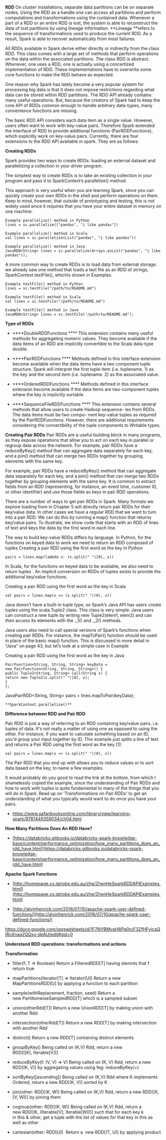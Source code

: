 **RDD**
On cluster installations, separate data partitions can be on separate nodes. Using the RDD as a handle one can access all partitions and perform computations and transformations using the contained data. Whenever a part of a RDD or an entire RDD is lost, the system is able to reconstruct the data of lost partitions by using lineage information. **Lineage **refers to the sequence of transformations used to produce the current RDD. As a result, Spark is able to recover automatically from most failures.

All RDDs available in Spark derive either directly or indirectly from the class RDD. This class comes with a large set of methods that perform operations on the data within the associated partitions. The class RDD is abstract. Whenever, one uses a RDD, one is actually using a concertized implementation of RDD. These implementations have to overwrite some core functions to make the RDD behave as expected.

One reason why Spark has lately become a very popular system for processing big data is that it does not impose restrictions regarding what data can be stored within RDD partitions. The RDD API already contains many useful operations. But, because the creators of Spark had to keep the core API of RDDs common enough to handle arbitrary data-types, many convenience functions are missing.

The basic RDD API considers each data item as a single value. However, users often want to work with key-value pairs. Therefore Spark extended the interface of RDD to provide additional functions (PairRDDFunctions), which explicitly work on key-value pairs. Currently, there are four extensions to the RDD API available in spark. They are as follows:


**Creating RDDs**

Spark provides two ways to create RDDs: loading an external dataset and parallelizing a collection in your driver program.

The simplest way to create RDDs is to take an existing collection in your program and pass it to SparkContext’s parallelize() method.

This approach is very useful when you are learning Spark, since you can quickly create your own RDDs in the shell and perform operations on them. Keep in mind, however, that outside of prototyping and testing, this is not widely used since
it requires that you have your entire dataset in memory on one machine.

    Example parallelize() method in Python
    lines = sc.parallelize(["pandas", "i like pandas"])

    Example parallelize() method in Scala
    val lines = sc.parallelize(List("pandas", "i like pandas"))

    Example parallelize() method in Java
    JavaRDD<String> lines = sc.parallelize(Arrays.asList("pandas", "i like pandas"));

A more common way to create RDDs is to load data from external storage. we already saw one method that loads a text file as an RDD of strings, SparkContext.textFile(), whichis shown in Examples.

    Example textFile() method in Python
    lines = sc.textFile("/path/to/README.md")

    Example textFile() method in Scala
    val lines = sc.textFile("/path/to/README.md")

    Example textFile() method in Java
    JavaRDD<String> lines = sc.textFile("/path/to/README.md");


******Type of RDDs******


* ****DoubleRDDFunctions ****
  This extension contains many useful methods for aggregating numeric values. They become available if the data items of an RDD are implicitly convertible to the Scala data-type double.

* ****PairRDDFunctions ****
  Methods defined in this interface extension become available when the data items have a two component tuple structure. Spark will interpret the first tuple item (i.e. tuplename. 1) as the key and the second item (i.e. tuplename. 2) as the associated value.

* ****OrderedRDDFunctions ****
  Methods defined in this interface extension become available if the data items are two-component tuples where the key is implicitly sortable.

* ****SequenceFileRDDFunctions ****
  This extension contains several methods that allow users to create Hadoop sequence- les from RDDs. The data items must be two compo- nent key-value tuples as required by the PairRDDFunctions. However, there are additional requirements considering the convertibility of the tuple components to Writable types.






**Creating Pair RDDs**
Pair RDDs are a useful building block in many programs, as they expose operations that allow you to act on each key in parallel or regroup data across the network. For example, pair RDDs have a reduceByKey() method that can aggregate data separately for each key, and a join() method that can merge two RDDs together by grouping elements with the same key.

For example, pair RDDs have a reduceByKey() method that can aggregate data separately for each key, and a join() method that can merge two RDDs together by grouping elements with the same key. It is common to extract fields from an RDD (representing, for instance, an event time, customer ID, or other identifier) and use those fields as keys in pair RDD operations.


There are a number of ways to get pair RDDs in Spark. Many formats we explore loading from in Chapter 5 will directly return pair RDDs for their key/value data. In other cases we have a regular RDD that we want to turn into a pair RDD. We can do this by running a map() function that returns key/value pairs. To illustrate, we show code that starts with an RDD of lines of text and keys the data by the first word in each line.

The way to build key-value RDDs differs by language. In Python, for the functions on keyed data to work we need to return an RDD composed of tuples Creating a pair RDD using the first word as the key in Python

    pairs = lines.map(lambda x: (x.split(" ")[0], x))

In Scala, for the functions on keyed data to be available, we also need to return tuples . An implicit conversion on RDDs of tuples exists to provide the additional key/value functions.

Creating a pair RDD using the first word as the key in Scala

    val pairs = lines.map(x => (x.split(" ")(0), x))

Java doesn’t have a built-in tuple type, so Spark’s Java API has users create tuples using the scala.Tuple2 class. This class is very simple: Java users can construct a new tuple by writing new Tuple2(elem1, elem2) and can then access its elements with the ._1() and ._2() methods.

Java users also need to call special versions of Spark’s functions when creating pair RDDs. For instance, the mapToPair() function should be used in place of the basic map() function. This is discussed in more detail in “Java” on page 43, but let’s look at a simple case in Example 

Creating a pair RDD using the first word as the key in Java

    PairFunction<String, String, String> keyData =
    new PairFunction<String, String, String>() {
    public Tuple2<String, String> call(String x) {
    return new Tuple2(x.split(" ")[0], x);
    }
    };
JavaPairRDD<String, String> pairs = lines.mapToPair(keyData);

    **SparkContext.parallelize()**


**Difference between RDD and Pair RDD**

Pair RDD is just a way of referring to an RDD containing key/value pairs, i.e. tuples of data. It's not really a matter of using one as opposed to using the other. For instance, if you want to calculate something based on an ID, you'd group your input together by ID. This example just splits a line of text and returns a Pair RDD using the first word as the key [1]:

    val pairs = lines.map(x => (x.split(" ")(0), x))
The Pair RDD that you end up with allows you to reduce values or to sort data based on the key, to name a few examples.

It would probably do you good to read the link at the bottom, from which I shamelessly copied the example, since the understanding of Pair RDDs and how to work with tuples is quite fundamental to many of the things that you will do in Spark. Read up on 'Transformations on Pair RDDs' to get an understanding of what you typically would want to do once you have your pairs.

* https://www.safaribooksonline.com/library/view/learning-spark/9781449359034/ch04.html

**How Many Partitions Does An RDD Have?**


* [https://databricks.gitbooks.io/databricks-spark-knowledge-base/content/performance_optimization/how_many_partitions_does_an_rdd_have.html](https://databricks.gitbooks.io/databricks-spark-knowledge-base/content/performance_optimization/how_many_partitions_does_an_rdd_have.html)

****Apache Spark Functions****

* [http://homepage.cs.latrobe.edu.au/zhe/ZhenHeSparkRDDAPIExamples.html](http://homepage.cs.latrobe.edu.au/zhe/ZhenHeSparkRDDAPIExamples.html)

* [http://alvinhenrick.com/2016/07/10/apache-spark-user-defined-functions/](http://alvinhenrick.com/2016/07/10/apache-spark-user-defined-functions/)


https://docs.google.com/spreadsheets/d/1F7NYBMvaH8Pq0rcF3ZfHFyjcaQIRoXnaqZQQsy-deAU/edit#gid=0


**Understand RDD operations: transformations and actions**

**Transformation** 


* filter(f: T => Boolean)	Return a FilteredRDD[T] having elemnts that f return true

* mapPartitions(Iterator[T] => Iterator[U])	Return a new MapPartitionsRDD[U] by applying a function to each partition
* sample(withReplacement, fraction, seed)	Return a new PartitionwiseSampledRDD[T] which is a sampled subset
* union(otherRdd[T])	Return a new UnionRDD[T] by making union with another Rdd
* intersection(otherRdd[T])	Return a new RDD[T] by making intersection with another Rdd
* distinct()	Return a new RDD[T] containing distinct elements
* groupByKey()	Being called on (K,V) Rdd, return a new RDD[([K], Iterable[V])]
* reduceByKey(f: (V, V) => V)	Being called on (K, V) Rdd, return a new RDD[(K, V)] by aggregating values using feg: reduceByKey(_+_)
* sortByKey([ascending])	Being called on (K,V) Rdd where K implements Ordered, return a new RDD[(K, V)] sorted by K
* join(other: RDD[(K, W))	Being called on (K,V) Rdd, return a new RDD[(K, (V, W))] by joining them
* cogroup(other: RDD[(K, W))	Being called on (K,V) Rdd, return a new RDD[(K, (Iterable[V], Iterable[W]))] such that for each key k in this & other, get a tuple with the list of values for that key in this as well as other
* cartesian(other: RDD[U])	 Return a  new RDD[(T, U)] by applying product

